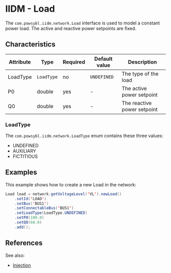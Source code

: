 # IIDM - Load

The `com.powsybl.iidm.network.Load` interface is used to model a constant power load. The active and reactive power
setpoints are fixed.

## Characteristics
| Attribute | Type | Required | Default value | Description |
| --------- | ---- | -------- | ------------- | ----------- |
| LoadType | `LoadType` | no | `UNDEFINED` | The type of the load |
| P0 | double | yes | - | The active power setpoint |
| Q0 | double | yes | - | The reactive power setpoint |

### LoadType
The `com.powsybl.iidm.network.LoadType` enum contains these three values:
- UNDEFINED
- AUXILIARY
- FICTITIOUS

## Examples

This example shows how to create a new Load in the network:
```java
Load load = network.getVoltageLevel('VL').newLoad()
    .setId('LOAD')
    .setBus('BUS1')
    .setConnectableBus('BUS1')
    .setLoadType(LoadType.UNDEFINED)
    .setP0(100.0)
    .setQ0(60.0)
    .add();
```

## References
See also:
- [Injection](injection.md)
